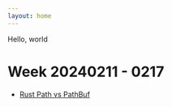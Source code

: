 ```yaml
---
layout: home
---
```


Hello, world

# Week 20240211 - 0217
- [Rust Path vs PathBuf](https://nick.groenen.me/notes/rust-path-vs-pathbuf)

